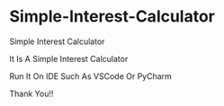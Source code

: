 # Simple-Interest-Calculator
Simple Interest Calculator


It Is A Simple Interest Calculator 

Run It On IDE Such As VSCode Or PyCharm

Thank You!!
